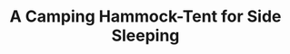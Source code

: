 ---
layout: community
category: community
title: "A Camping Hammock-Tent for Side Sleeping"
description: "Anybody ever try a hammock tent for camping? I can't sleep on my back because of apnea, so I don't know if a hammock-tent would work for a side sleeper. Lots of people side sleep very comfortably in hammocks, laying diagonally is key. it’s a myth that you can only sleep on your back in a hammock"
isTopLevel: false
isSingleLevel: false
isArticle: false
datePublished: 2022-10-11 12:47:00 +0300
dateModified: 2022-10-11 12:47:00 +0300
published: true
---